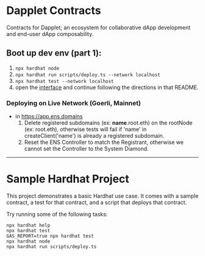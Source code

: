 # Dapplet Contracts

Contracts for Dapplet; an ecosystem for collaborative dApp development and end-user dApp composability.

## Boot up dev env (part 1):

1. `npx hardhat node`
2. `npx hardhat run scripts/deploy.ts --network localhost`
3. `npx hardhat test --network localhost`
4. open the [interface](https://github.com/dapplet/interface) and continue following the directions in that README.

### Deploying on Live Network (Goerli, Mainnet)

- in https://app.ens.domains
  1. Delete registered subdomains (ex: **name**.root.eth) on the rootNode (ex: root.eth), otherwise tests will fail if 'name' in createClient('name') is already a registered subdomain.
  2. Reset the ENS Controller to match the Registrant, otherwise we cannot set the Controller to the System Diamond.

---

# Sample Hardhat Project

This project demonstrates a basic Hardhat use case. It comes with a sample contract, a test for that contract, and a script that deploys that contract.

Try running some of the following tasks:

```shell
npx hardhat help
npx hardhat test
GAS_REPORT=true npx hardhat test
npx hardhat node
npx hardhat run scripts/deploy.ts
```
